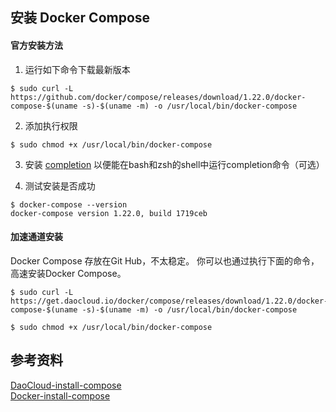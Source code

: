 ## 安装 Docker Compose

#### 官方安装方法
1. 运行如下命令下载最新版本
```
$ sudo curl -L https://github.com/docker/compose/releases/download/1.22.0/docker-compose-$(uname -s)-$(uname -m) -o /usr/local/bin/docker-compose
```
2. 添加执行权限
```
$ sudo chmod +x /usr/local/bin/docker-compose
```
3. 安装 [completion](https://docs.docker.com/compose/completion/) 以便能在bash和zsh的shell中运行completion命令（可选）

4. 测试安装是否成功
```
$ docker-compose --version
docker-compose version 1.22.0, build 1719ceb
```

#### 加速通道安装
Docker Compose 存放在Git Hub，不太稳定。 
你可以也通过执行下面的命令，高速安装Docker Compose。
```
$ sudo curl -L https://get.daocloud.io/docker/compose/releases/download/1.22.0/docker-compose-$(uname -s)-$(uname -m) -o /usr/local/bin/docker-compose  

$ sudo chmod +x /usr/local/bin/docker-compose  
```
## 参考资料
[DaoCloud-install-compose](http://get.daocloud.io/#install-compose)  
[Docker-install-compose](https://docs.docker.com/compose/install/)
